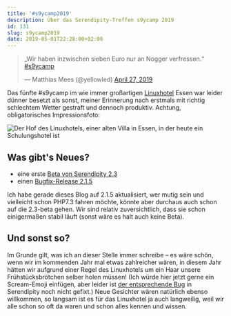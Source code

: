 ```yaml
---
title: '#s9ycamp2019'
description: Über das Serendipity-Treffen s9ycamp 2019
id: 131
slug: s9ycamp2019
date: 2019-05-01T22:28:00+02:00
---
```


<blockquote class="twitter-tweet"><p lang="de" dir="ltr">„Wir haben inzwischen sieben Euro nur an Nogger verfressen.“ <a href="https://twitter.com/hashtag/s9ycamp?src=hash&amp;ref_src=twsrc%5Etfw">#s9ycamp</a></p>&mdash; Matthias Mees (@yellowled) <a href="https://twitter.com/yellowled/status/1122247759292137474?ref_src=twsrc%5Etfw">April 27, 2019</a></blockquote> <script async src="https://platform.twitter.com/widgets.js" charset="utf-8"></script>

Das fünfte #s9ycamp im wie immer großartigen [Linuxhotel](https://www.linuxhotel.de/) Essen war leider dünner besetzt als sonst, meiner Erinnerung nach erstmals mit richtig schlechtem Wetter gestraft und dennoch produktiv. Achtung, obligatorisches Impressionsfoto:

![Der Hof des Linuxhotels, einer alten Villa in Essen, in der heute ein Schulungshotel ist](/v2/uploads/artikel/s9ycamp-2019.jpg)

## Was gibt's Neues?

-   eine erste [Beta von Serendipity 2.3](https://blog.s9y.org/archives/281-Serendipity-2.3-beta1-released.html)
-   einen [Bugfix-Release 2.1.5](https://blog.s9y.org/archives/282-Serendipity-2.1.5-released.html)

Ich habe gerade dieses Blog auf 2.1.5 aktualisiert, wer mutig sein und vielleicht schon PHP7.3 fahren möchte, könnte aber durchaus auch schon auf die 2.3-beta gehen. Wir sind relativ zuversichtlich, dass sie schon einigermaßen stabil läuft (sonst wäre es halt auch keine Beta).

## Und sonst so?

Im Grunde gilt, was ich an dieser Stelle immer schreibe – es wäre schön, wenn wir im kommenden Jahr mal etwas zahlreicher wären, in diesem Jahr hätten wir aufgrund einer Regel des Linuxhotels um ein Haar unsere Frühstücksbrötchen selber holen müssen! (Ich würde hier jetzt gerne ein Scream-Emoji einfügen, aber leider ist [der entsprechende Bug](https://github.com/s9y/Serendipity/issues/394) in Serendipity noch nicht gefixt.) Neue Gesichter wären natürlich ebenso willkommen, so langsam ist es für das Linuxhotel ja auch langweilig, weil wir alle schon so oft da waren und schon alles kennen und wissen.
